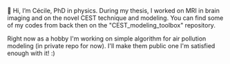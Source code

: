 👋 Hi, I’m Cécile, PhD in physics.
During my thesis, I worked on MRI in brain imaging and on the novel CEST technique and modeling. You can find some of my codes from back then on the "CEST_modeling_toolbox" repository.

Right now as a hobby I'm working on simple algorithm for air pollution modeling (in private repo for now). I'll make them public one I'm satisfied enough with it! :)



<!---
CMaguin/CMaguin is a ✨ special ✨ repository because its `README.md` (this file) appears on your GitHub profile.
You can click the Preview link to take a look at your changes.
--->
